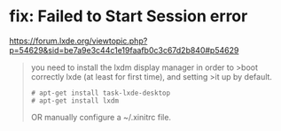 # fix: Failed to Start Session error

https://forum.lxde.org/viewtopic.php?p=54629&sid=be7a9e3c44c1e19faafb0c3c67d2b840#p54629

>you need to install the lxdm display manager in order to >boot correctly lxde (at least for first time), and setting >it up by default.
>```
># apt-get install task-lxde-desktop
># apt-get install lxdm
>```
>
>OR
>manually configure a ~/.xinitrc file.